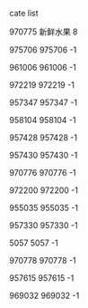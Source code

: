 cate list

970775 新鲜水果 8

975706 975706 -1

961006 961006 -1

972219 972219 -1

957347 957347 -1

958104 958104 -1

957428 957428 -1

957430 957430 -1

970776 970776 -1

972200 972200 -1

955035 955035 -1

957330 957330 -1

5057 5057 -1

970778 970778 -1

957615 957615 -1

969032 969032 -1

